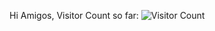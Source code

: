Hi Amigos,
Visitor Count so far: 
![Visitor Count](https://profile-counter.glitch.me/{replyashu}/count.svg)

